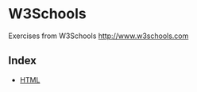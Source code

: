 # W3Schools
Exercises from W3Schools http://www.w3schools.com

## Index
* [HTML](https://github.com/caHuang/W3Schools/tree/master/HTML)
